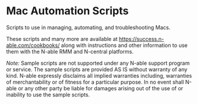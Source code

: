 # Mac Automation Scripts
Scripts to use in managing, automating, and troubleshooting Macs.

These scripts and many more are available at https://success.n-able.com/cookbooks/ along with instructions and other information to use them with the N-able RMM and N-central platforms.

*Note:*
Sample scripts are not supported under any N-able support program or service. The sample scripts are provided AS IS without warranty of any kind. N-able expressly disclaims all implied warranties including, warranties of merchantability or of fitness for a particular purpose. In no event shall N-able or any other party be liable for damages arising out of the use of or inability to use the sample scripts.
